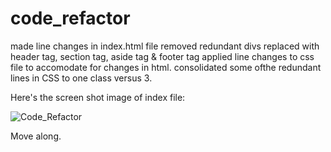 # code_refactor
made line changes in index.html file removed redundant divs
replaced with header tag, section tag, aside tag & footer tag
applied line changes to css file to accomodate for changes in html.
consolidated some ofthe redundant lines in CSS to one class versus 3.
 
Here's the screen shot image of index file:

![Code_Refactor](code_refactor_screencapture.png)

Move along.